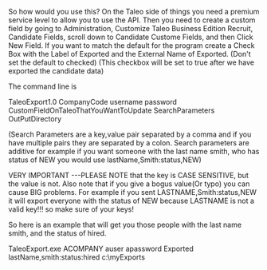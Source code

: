 So how would you use this? On the Taleo side of things you need a premium service level
to allow you to use the API. Then you need to create a custom field by going to
Administration, Customize Taleo Business Edition Recruit, Candidate Fields, scroll down
to Candidate Custome Fields, and then Click New Field. If you want to match the default
for the program create a Check Box with the Label of Exported and the External Name of
Exported. (Don't set the default to checked)  (This checkbox will be set to true after we
have exported the candidate data)

The command line is

TaleoExport1.0 CompanyCode username password CustomFieldOnTaleoThatYouWantToUpdate
SearchParameters OutPutDirectory

(Search Parameters are a key,value pair separated by a comma and if you have multiple
pairs they are separated by a colon. Search parameters are additive for example if you
want someone with the last name smith, who has status of NEW you would use
lastName,Smith:status,NEW)

VERY IMPORTANT ---PLEASE NOTE that the key is CASE SENSITIVE, but the value is not. Also
note that if you give a bogus value(Or typo) you can cause BIG problems. For example if
you sent LASTNAME,Smith:status,NEW it will export everyone with the status of NEW because
LASTNAME is not a valid key!!! so make sure of your keys!

So here is an example that will get you those people with the last name smith, and the
status of hired.

TaleoExport.exe ACOMPANY auser apassword Exported lastName,smith:status:hired c:\myExports